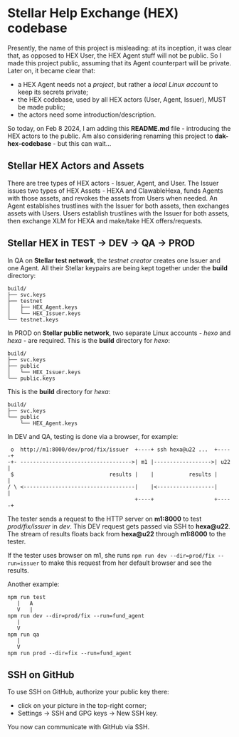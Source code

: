 # Stellar Help Exchange (HEX) codebase

Presently, the name of this project is misleading: at its inception, it was clear that, as opposed to HEX User, the HEX Agent stuff will not be public. So I made this project public, assuming that its Agent counterpart will be private. Later on, it became clear that:
- a HEX Agent needs not a *project*, but rather a *local Linux account* to keep its secrets private;
- the HEX codebase, used by all HEX actors (User, Agent, Issuer), MUST be made public;
- the actors need some introduction/description.

So today, on Feb 8 2024, I am adding this **README.md** file - introducing the HEX actors to the public. Am also considering renaming this project to **dak-hex-codebase** - but this can wait...

## Stellar HEX Actors and Assets

There are tree types of HEX actors - Issuer, Agent, and User. The Issuer issues two types of HEX Assets - HEXA and ClawableHexa, funds Agents with those assets, and revokes the assets from Users when needed. An Agent establishes trustlines with the Issuer for both assets, then exchanges assets with Users. Users establish trustlines with the Issuer for both assets, then exchange XLM for HEXA and make/take HEX offers/requests.

## Stellar HEX in TEST -> DEV -> QA -> PROD

In QA on **Stellar test network**, the *testnet creator* creates one Issuer and one Agent. All their Stellar keypairs are being kept together under the **build** directory:

```
build/
├── svc.keys
├── testnet
│   ├── HEX_Agent.keys
│   └── HEX_Issuer.keys
└── testnet.keys
```

In PROD on **Stellar public network**, two separate Linux accounts - *hexo* and *hexa* - are required. This is the **build** directory for *hexo*:

```
build/
├── svc.keys
├── public
│   └── HEX_Issuer.keys
└── public.keys
```

This is the **build** directory for *hexa*:

```
build/
├── svc.keys
└── public
    └── HEX_Agent.keys
```

In DEV and QA, testing is done via a browser, for example:

```
 o  http://m1:8000/dev/prod/fix/issuer  +----+ ssh hexa@u22 ...  +-----+
-+- ----------------------------------->| m1 |------------------>| u22 |
 $                              results |    |           results |     |
/ \ <-----------------------------------|    |<------------------|     |
                                        +----+                   +-----+
```

The tester sends a request to the HTTP server on **m1:8000** to test *prod/fix/issuer* in *dev*. This DEV request gets passed via SSH to **hexa@u22**. The stream of results floats back from **hexa@u22** through **m1:8000** to the tester.

If the tester uses browser on m1, she runs `npm run dev --dir=prod/fix --run=issuer` to make this request from her default browser and see the results.

Another example:

```
npm run test
   |   A
   V   |
npm run dev --dir=prod/fix --run=fund_agent
   |
   V
npm run qa
   |
   V
npm run prod --dir=fix --run=fund_agent
```

## SSH on GitHub

To use SSH on GitHub, authorize your public key there:

- click on your picture in the top-right corner;
- Settings -> SSH and GPG keys -> New SSH key.

You now can communicate with GitHub via SSH.
